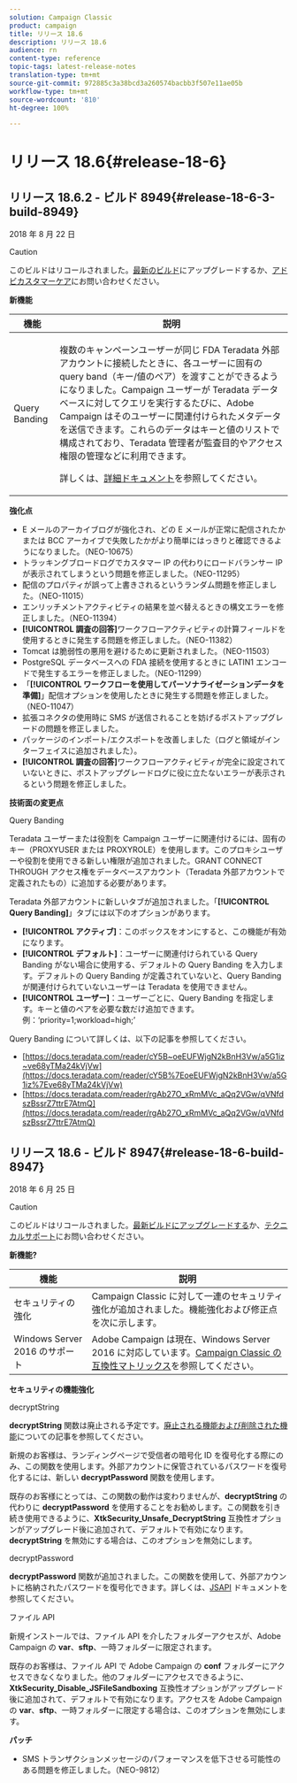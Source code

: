 ```yaml
---
solution: Campaign Classic
product: campaign
title: リリース 18.6
description: リリース 18.6
audience: rn
content-type: reference
topic-tags: latest-release-notes
translation-type: tm+mt
source-git-commit: 972885c3a38bcd3a260574bacbb3f507e11ae05b
workflow-type: tm+mt
source-wordcount: '810'
ht-degree: 100%

---
```



# リリース 18.6{#release-18-6}

## リリース 18.6.2 - ビルド 8949{#release-18-6-3-build-8949}

2018 年 8 月 22 日

>[!CAUTION]
>
>このビルドはリコールされました。[最新のビルド](../../production/using/build-upgrade.md)にアップグレードするか、[アドビカスタマーケア](https://helpx.adobe.com/jp/enterprise/admin-guide.html/enterprise/using/support-for-experience-cloud.ug.html)にお問い合わせください。

**新機能**

<table> 
 <thead> 
  <tr> 
   <th> 機能<br /> </th> 
   <th> 説明<br /> </th> 
  </tr> 
 </thead> 
 <tbody> 
  <tr> 
   <td> Query Banding<br /> </td> 
   <td> <p>複数のキャンペーンユーザーが同じ FDA Teradata 外部アカウントに接続したときに、各ユーザーに固有の query band（キー/値のペア）を渡すことができるようになりました。Campaign ユーザーが Teradata データベースに対してクエリを実行するたびに、Adobe Campaign はそのユーザーに関連付けられたメタデータを送信できます。これらのデータはキーと値のリストで構成されており、Teradata 管理者が監査目的やアクセス権限の管理などに利用できます。</p><p>詳しくは、<a href="../../installation/using/external-accounts.md">詳細ドキュメント</a>を参照してください。</p> </td>
  </tr> 
 </tbody> 
</table>

**強化点**

* E メールのアーカイブログが強化され、どの E メールが正常に配信されたかまたは BCC アーカイブで失敗したかがより簡単にはっきりと確認できるようになりました。（NEO-10675）
* トラッキングブロードログでカスタマー IP の代わりにロードバランサー IP が表示されてしまうという問題を修正しました。（NEO-11295）
* 配信のプロパティが誤って上書きされるというランダム問題を修正しました。（NEO-11015）
* エンリッチメントアクティビティの結果を並べ替えるときの構文エラーを修正しました。（NEO-11394）
* **[!UICONTROL 調査の回答]**&#x200B;ワークフローアクティビティの計算フィールドを使用するときに発生する問題を修正しました。（NEO-11382）
* Tomcat は脆弱性の悪用を避けるために更新されました。（NEO-11503）
* PostgreSQL データベースへの FDA 接続を使用するときに LATIN1 エンコードで発生するエラーを修正しました。（NEO-11299）
* 「**[!UICONTROL ワークフローを使用してパーソナライゼーションデータを準備]**」配信オプションを使用したときに発生する問題を修正しました。（NEO-11047）
* 拡張コネクタの使用時に SMS が送信されることを妨げるポストアップグレードの問題を修正しました。
* パッケージのインポート/エクスポートを改善しました（ログと領域がインターフェイスに追加されました）。
* **[!UICONTROL 調査の回答]**&#x200B;ワークフローアクティビティが完全に設定されていないときに、ポストアップグレードログに役に立たないエラーが表示されるという問題を修正しました。

**技術面の変更点**

Query Banding

Teradata ユーザーまたは役割を Campaign ユーザーに関連付けるには、固有のキー（PROXYUSER または PROXYROLE）を使用します。このプロキシユーザーや役割を使用できる新しい権限が追加されました。GRANT CONNECT THROUGH アクセス権をデータベースアカウント（Teradata 外部アカウントで定義されたもの）に追加する必要があります。

Teradata 外部アカウントに新しいタブが追加されました。「**[!UICONTROL Query Banding]**」タブには以下のオプションがあります。

* **[!UICONTROL アクティブ]**：このボックスをオンにすると、この機能が有効になります。
* **[!UICONTROL デフォルト]**：ユーザーに関連付けられている Query Banding がない場合に使用する、デフォルトの Query Banding を入力します。デフォルトの Query Banding が定義されていないと、Query Banding が関連付けられていないユーザーは Teradata を使用できません。
* **[!UICONTROL ユーザー]**：ユーザーごとに、Query Banding を指定します。キーと値のペアを必要な数だけ追加できます。例：‘priority=1;workload=high;’

Query Banding について詳しくは、以下の記事を参照してください。

* [https://docs.teradata.com/reader/cY5B~oeEUFWjgN2kBnH3Vw/a5G1iz~ve68yTMa24kVjVw](https://docs.teradata.com/reader/cY5B%7EoeEUFWjgN2kBnH3Vw/a5G1iz%7Eve68yTMa24kVjVw)
* [https://docs.teradata.com/reader/rgAb27O_xRmMVc_aQq2VGw/qVNfdszBssrZ7ttrE7AtmQ](https://docs.teradata.com/reader/rgAb27O_xRmMVc_aQq2VGw/qVNfdszBssrZ7ttrE7AtmQ)

## リリース 18.6 - ビルド 8947{#release-18-6-build-8947}

2018 年 6 月 25 日

>[!CAUTION]
>
>このビルドはリコールされました。[最新ビルドにアップグレードする](../../production/using/build-upgrade.md)か、[テクニカルサポート](https://helpx.adobe.com/enterprise/admin-guide.html/enterprise/using/support-for-experience-cloud.ug.html)にお問い合わせください。

**新機能?**

<table> 
 <thead> 
  <tr> 
   <th> 機能<br /> </th> 
   <th> 説明<br /> </th> 
  </tr> 
 </thead> 
 <tbody> 
  <tr> 
   <td> セキュリティの強化<br /> </td> 
   <td> Campaign Classic に対して一連のセキュリティ強化が追加されました。機能強化および修正点を次に示します。<br /> </td> 
  </tr> 
  <tr> 
   <td> Windows Server 2016 のサポート<br /> </td> 
   <td> Adobe Campaign は現在、Windows Server 2016 に対応しています。<a href="https://helpx.adobe.com/campaign/kb/compatibility-matrix.html">Campaign Classic の互換性マトリックス</a>を参照してください。<br /> </td> 
  </tr> 
 </tbody> 
</table>

**セキュリティの機能強化**

decryptString

**decryptString** 関数は廃止される予定です。[廃止される機能および削除された機能](https://helpx.adobe.com/jp/campaign/kb/deprecated-and-removed-features.html)についての記事を参照してください。

新規のお客様は、ランディングページで受信者の暗号化 ID を復号化する際にのみ、この関数を使用します。外部アカウントに保管されているパスワードを復号化するには、新しい **decryptPassword** 関数を使用します。

既存のお客様にとっては、この関数の動作は変わりませんが、**decryptString** の代わりに **decryptPassword** を使用することをお勧めします。この関数を引き続き使用できるように、**XtkSecurity_Unsafe_DecryptString** 互換性オプションがアップグレード後に追加されて、デフォルトで有効になります。**decryptString** を無効にする場合は、このオプションを無効にします。

decryptPassword

**decryptPassword** 関数が追加されました。この関数を使用して、外部アカウントに格納されたパスワードを復号化できます。詳しくは、[JSAPI](https://helpx.adobe.com/jp/campaign/kb/compatibility-matrix.html) ドキュメントを参照してください。

ファイル API

新規インストールでは、ファイル API を介したフォルダーアクセスが、Adobe Campaign の **var**、**sftp**、一時フォルダーに限定されます。

既存のお客様は、ファイル API で Adobe Campaign の **conf** フォルダーにアクセスできなくなりました。他のフォルダーにアクセスできるように、**XtkSecurity_Disable_JSFileSandboxing** 互換性オプションがアップグレード後に追加されて、デフォルトで有効になります。アクセスを Adobe Campaign の **var**、**sftp**、一時フォルダーに限定する場合は、このオプションを無効にします。

**パッチ**

* SMS トランザクションメッセージのパフォーマンスを低下させる可能性のある問題を修正しました。（NEO-9812）
